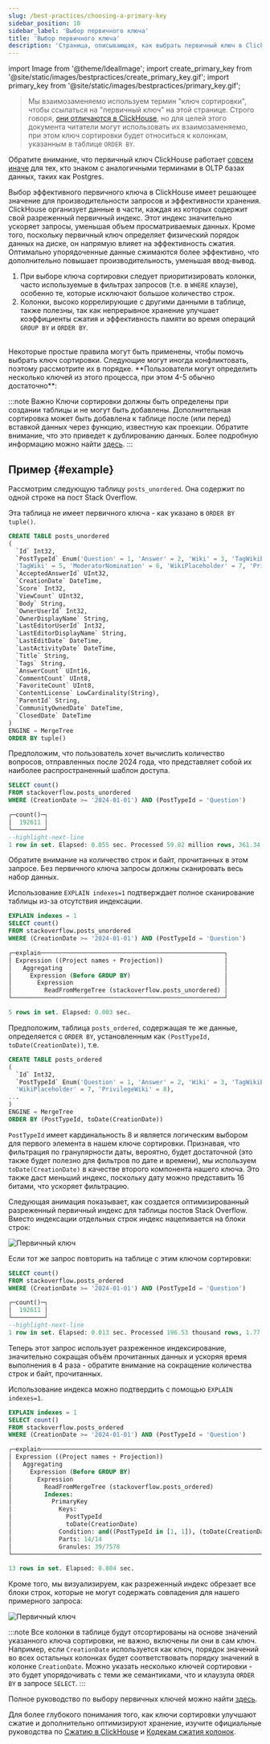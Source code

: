 ```yaml
---
slug: /best-practices/choosing-a-primary-key
sidebar_position: 10
sidebar_label: 'Выбор первичного ключа'
title: 'Выбор первичного ключа'
description: 'Страница, описывающая, как выбрать первичный ключ в ClickHouse'
---
```


import Image from '@theme/IdealImage';
import create_primary_key from '@site/static/images/bestpractices/create_primary_key.gif';
import primary_key from '@site/static/images/bestpractices/primary_key.gif';


> Мы взаимозаменяемо используем термин "ключ сортировки", чтобы ссылаться на "первичный ключ" на этой странице. Строго говоря, [они отличаются в ClickHouse](/engines/table-engines/mergetree-family/mergetree#choosing-a-primary-key-that-differs-from-the-sorting-key), но для целей этого документа читатели могут использовать их взаимозаменяемо, при этом ключ сортировки будет относиться к колонкам, указанным в таблице `ORDER BY`.

Обратите внимание, что первичный ключ ClickHouse работает [совсем иначе](/migrations/postgresql/data-modeling-techniques#primary-ordering-keys-in-clickhouse) для тех, кто знаком с аналогичными терминами в OLTP базах данных, таких как Postgres.

Выбор эффективного первичного ключа в ClickHouse имеет решающее значение для производительности запросов и эффективности хранения. ClickHouse организует данные в части, каждая из которых содержит свой разреженный первичный индекс. Этот индекс значительно ускоряет запросы, уменьшая объем просматриваемых данных. Кроме того, поскольку первичный ключ определяет физический порядок данных на диске, он напрямую влияет на эффективность сжатия. Оптимально упорядоченные данные сжимаются более эффективно, что дополнительно повышает производительность, уменьшая ввод-вывод.

1. При выборе ключа сортировки следует приоритизировать колонки, часто используемые в фильтрах запросов (т.е. в `WHERE` клаузе), особенно те, которые исключают большое количество строк.
2. Колонки, высоко коррелирующие с другими данными в таблице, также полезны, так как непрерывное хранение улучшает коэффициенты сжатия и эффективность памяти во время операций `GROUP BY` и `ORDER BY`.
<br/>
Некоторые простые правила могут быть применены, чтобы помочь выбрать ключ сортировки. Следующие могут иногда конфликтовать, поэтому рассмотрите их в порядке. **Пользователи могут определить несколько ключей из этого процесса, при этом 4-5 обычно достаточно**:

:::note Важно
Ключи сортировки должны быть определены при создании таблицы и не могут быть добавлены. Дополнительная сортировка может быть добавлена к таблице после (или перед) вставкой данных через функцию, известную как проекции. Обратите внимание, что это приведет к дублированию данных. Более подробную информацию можно найти [здесь](/sql-reference/statements/alter/projection).
:::

## Пример {#example}

Рассмотрим следующую таблицу `posts_unordered`. Она содержит по одной строке на пост Stack Overflow.

Эта таблица не имеет первичного ключа - как указано в `ORDER BY tuple()`.

```sql
CREATE TABLE posts_unordered
(
  `Id` Int32,
  `PostTypeId` Enum('Question' = 1, 'Answer' = 2, 'Wiki' = 3, 'TagWikiExcerpt' = 4, 
  'TagWiki' = 5, 'ModeratorNomination' = 6, 'WikiPlaceholder' = 7, 'PrivilegeWiki' = 8),
  `AcceptedAnswerId` UInt32,
  `CreationDate` DateTime,
  `Score` Int32,
  `ViewCount` UInt32,
  `Body` String,
  `OwnerUserId` Int32,
  `OwnerDisplayName` String,
  `LastEditorUserId` Int32,
  `LastEditorDisplayName` String,
  `LastEditDate` DateTime,
  `LastActivityDate` DateTime,
  `Title` String,
  `Tags` String,
  `AnswerCount` UInt16,
  `CommentCount` UInt8,
  `FavoriteCount` UInt8,
  `ContentLicense` LowCardinality(String),
  `ParentId` String,
  `CommunityOwnedDate` DateTime,
  `ClosedDate` DateTime
)
ENGINE = MergeTree
ORDER BY tuple()
```

Предположим, что пользователь хочет вычислить количество вопросов, отправленных после 2024 года, что представляет собой их наиболее распространенный шаблон доступа.

```sql
SELECT count()
FROM stackoverflow.posts_unordered
WHERE (CreationDate >= '2024-01-01') AND (PostTypeId = 'Question')

┌─count()─┐
│  192611 │
└─────────┘
--highlight-next-line
1 row in set. Elapsed: 0.055 sec. Processed 59.82 million rows, 361.34 MB (1.09 billion rows/s., 6.61 GB/s.)
```

Обратите внимание на количество строк и байт, прочитанных в этом запросе. Без первичного ключа запросы должны сканировать весь набор данных.

Использование `EXPLAIN indexes=1` подтверждает полное сканирование таблицы из-за отсутствия индексации.

```sql
EXPLAIN indexes = 1
SELECT count()
FROM stackoverflow.posts_unordered
WHERE (CreationDate >= '2024-01-01') AND (PostTypeId = 'Question')

┌─explain───────────────────────────────────────────────────┐
│ Expression ((Project names + Projection))                 │
│   Aggregating                                             │
│     Expression (Before GROUP BY)                          │
│       Expression                                          │
│         ReadFromMergeTree (stackoverflow.posts_unordered) │
└───────────────────────────────────────────────────────────┘

5 rows in set. Elapsed: 0.003 sec.
```

Предположим, таблица `posts_ordered`, содержащая те же данные, определяется с `ORDER BY`, установленным как `(PostTypeId, toDate(CreationDate))`, т.е.

```sql
CREATE TABLE posts_ordered
(
  `Id` Int32,
  `PostTypeId` Enum('Question' = 1, 'Answer' = 2, 'Wiki' = 3, 'TagWikiExcerpt' = 4, 'TagWiki' = 5, 'ModeratorNomination' = 6, 
  'WikiPlaceholder' = 7, 'PrivilegeWiki' = 8),
...
)
ENGINE = MergeTree
ORDER BY (PostTypeId, toDate(CreationDate))
```

`PostTypeId` имеет кардинальность 8 и является логическим выбором для первого элемента в нашем ключе сортировки. Признавая, что фильтрация по гранулярности даты, вероятно, будет достаточной (это также будет полезно для фильтров по дате и времени), мы используем `toDate(CreationDate)` в качестве второго компонента нашего ключа. Это также даст меньший индекс, поскольку дату можно представить 16 битами, что ускоряет фильтрацию.

Следующая анимация показывает, как создается оптимизированный разреженный первичный индекс для таблицы постов Stack Overflow. Вместо индексации отдельных строк индекс нацеливается на блоки строк:

<Image img={create_primary_key} size="lg" alt="Первичный ключ" />

Если тот же запрос повторить на таблице с этим ключом сортировки:

```sql
SELECT count()
FROM stackoverflow.posts_ordered
WHERE (CreationDate >= '2024-01-01') AND (PostTypeId = 'Question')

┌─count()─┐
│  192611 │
└─────────┘
--highlight-next-line
1 row in set. Elapsed: 0.013 sec. Processed 196.53 thousand rows, 1.77 MB (14.64 million rows/s., 131.78 MB/s.)
```

Теперь этот запрос использует разреженное индексирование, значительно сокращая объём прочитанных данных и ускоряя время выполнения в 4 раза - обратите внимание на сокращение количества строк и байт, прочитанных. 

Использование индекса можно подтвердить с помощью `EXPLAIN indexes=1`.

```sql
EXPLAIN indexes = 1
SELECT count()
FROM stackoverflow.posts_ordered
WHERE (CreationDate >= '2024-01-01') AND (PostTypeId = 'Question')

┌─explain─────────────────────────────────────────────────────────────────────────────────────┐
│ Expression ((Project names + Projection))                                                   │
│   Aggregating                                                                               │
│     Expression (Before GROUP BY)                                                            │
│       Expression                                                                            │
│         ReadFromMergeTree (stackoverflow.posts_ordered)                                     │
│         Indexes:                                                                            │
│           PrimaryKey                                                                        │
│             Keys:                                                                           │
│               PostTypeId                                                                    │
│               toDate(CreationDate)                                                          │
│             Condition: and((PostTypeId in [1, 1]), (toDate(CreationDate) in [19723, +Inf))) │
│             Parts: 14/14                                                                    │
│             Granules: 39/7578                                                               │
└─────────────────────────────────────────────────────────────────────────────────────────────┘

13 rows in set. Elapsed: 0.004 sec.
```

Кроме того, мы визуализируем, как разреженный индекс обрезает все блоки строк, которые не могут содержать совпадения для нашего примерного запроса:

<Image img={primary_key} size="lg" alt="Первичный ключ" />

:::note
Все колонки в таблице будут отсортированы на основе значений указанного ключа сортировки, не важно, включены ли они в сам ключ. Например, если `CreationDate` используется как ключ, порядок значений во всех остальных колонках будет соответствовать порядку значений в колонке `CreationDate`. Можно указать несколько ключей сортировки - это будет упорядочивать с теми же семантиками, что и клаузула `ORDER BY` в запросе `SELECT`.
:::

Полное руководство по выбору первичных ключей можно найти [здесь](/guides/best-practices/sparse-primary-indexes).

Для более глубокого понимания того, как ключи сортировки улучшают сжатие и дополнительно оптимизируют хранение, изучите официальные руководства по [Сжатию в ClickHouse](/data-compression/compression-in-clickhouse) и [Кодекам сжатия колонок](/data-compression/compression-in-clickhouse#choosing-the-right-column-compression-codec).
